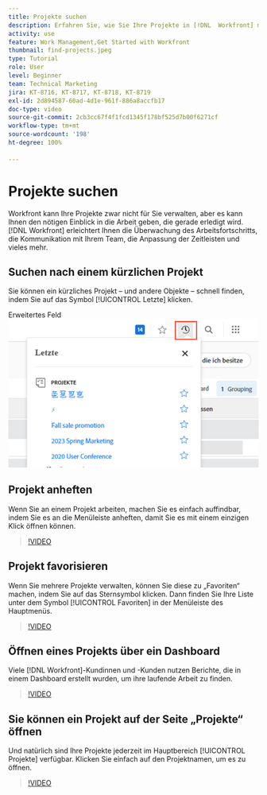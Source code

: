 ```yaml
---
title: Projekte suchen
description: Erfahren Sie, wie Sie Ihre Projekte in [!DNL  Workfront] mit Anheften, Favoriten, Dashboards und der Seite [!UICONTROL Projekte] suchen können.
activity: use
feature: Work Management,Get Started with Workfront
thumbnail: find-projects.jpeg
type: Tutorial
role: User
level: Beginner
team: Technical Marketing
jira: KT-8716, KT-8717, KT-8718, KT-8719
exl-id: 2d894587-60ad-4d1e-961f-886a8accfb17
doc-type: video
source-git-commit: 2cb3cc67f4f1fcd1345f178bf525d7b00f6271cf
workflow-type: tm+mt
source-wordcount: '198'
ht-degree: 100%

---
```


# Projekte suchen

Workfront kann Ihre Projekte zwar nicht für Sie verwalten, aber es kann Ihnen den nötigen Einblick in die Arbeit geben, die gerade erledigt wird. [!DNL Workfront] erleichtert Ihnen die Überwachung des Arbeitsfortschritts, die Kommunikation mit Ihrem Team, die Anpassung der Zeitleisten und vieles mehr.

<!---
In this section, you will learn how to:

Find your projects in [!DNL Workfront]
Make your project visible to stakeholders
Find project communications
Use [!DNL Workfront] features when reviewing the task list to monitor project progress
--->

## Suchen nach einem kürzlichen Projekt

Sie können ein kürzliches Projekt – und andere Objekte – schnell finden, indem Sie auf das Symbol [!UICONTROL Letzte] klicken.

Erweitertes Feld ![[!UICONTROL Status] in Projektkopfzeile](assets/recents.png)

## Projekt anheften

Wenn Sie an einem Projekt arbeiten, machen Sie es einfach auffindbar, indem Sie es an die Menüleiste anheften, damit Sie es mit einem einzigen Klick öffnen können.

>[!VIDEO](https://video.tv.adobe.com/v/335038/?quality=12&learn=on)

## Projekt favorisieren

Wenn Sie mehrere Projekte verwalten, können Sie diese zu „Favoriten“ machen, indem Sie auf das Sternsymbol klicken. Dann finden Sie Ihre Liste unter dem Symbol [!UICONTROL Favoriten] in der Menüleiste des Hauptmenüs.

>[!VIDEO](https://video.tv.adobe.com/v/335039/?quality=12&learn=on)


## Öffnen eines Projekts über ein Dashboard

Viele [!DNL Workfront]-Kundinnen und -Kunden nutzen Berichte, die in einem Dashboard erstellt wurden, um ihre laufende Arbeit zu finden.

>[!VIDEO](https://video.tv.adobe.com/v/335041/?quality=12&learn=on)


## Sie können ein Projekt auf der Seite „Projekte“ öffnen

Und natürlich sind Ihre Projekte jederzeit im Hauptbereich [!UICONTROL Projekte] verfügbar. Klicken Sie einfach auf den Projektnamen, um es zu öffnen.

>[!VIDEO](https://video.tv.adobe.com/v/335040/?quality=12&learn=on)
